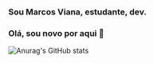 ### Sou Marcos Viana, estudante, dev.
### Olá, sou novo por aqui 👋


![Anurag's GitHub stats](https://github-readme-stats.vercel.app/api?username=marcosvianaap&show_icons=true&theme=dark)

<img align="right" alt="" src="https://discord.com/channels/@me/1076147446901641227/1076182302012477480"/>
